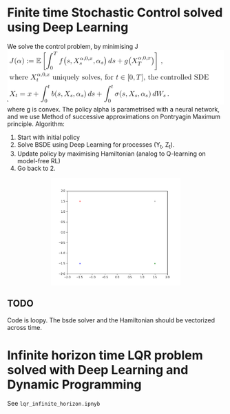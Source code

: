 # Finite time Stochastic Control solved using Deep Learning
We solve the control problem, by minimising J
![](/images_readme/control_problem.png)
where g is convex. The policy alpha is parametrised with a neural network, and we use Method of successive approximations on Pontryagin Maximum principle. 
Algorithm:
1. Start with initial policy
2. Solve BSDE using Deep Learning for processes (Y<sub>t</sub>, Z<sub>t</sub>).
3. Update policy by maximising Hamiltonian (analog to Q-learning on model-free RL)
4. Go back to 2.

<p align="center">
<img align="middle" src="./numerical_results/trajectories.gif" alt="LQR" width="300" height="250" />
</p>


## TODO

Code is loopy. The bsde solver and the Hamiltonian should be vectorized across time. 


# Infinite horizon time LQR problem solved with Deep Learning and Dynamic Programming
See `lqr_infinite_horizon.ipnyb`
